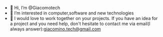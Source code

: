 - 👋 Hi, I’m @Giacomotech
- 👀 I’m interested in computer,software and new technologies
- 🥇 I would love to work together on your projects. If you have an idea for a project and you need help, don't hesitate to contact me via email(I always answer):giacomino.tech@gmail.com 

